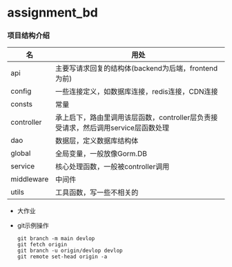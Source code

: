 # assignment_bd

### 项目结构介绍

| 名          | 用处                                                |
|------------|---------------------------------------------------|
| api        | 主要写请求回复的结构体(backend为后端，frontend为前)                |
| config     | 一些连接定义，如数据库连接，redis连接，CDN连接                       |
| consts     | 常量                                                |
| controller | 承上启下，路由里调用该层函数，controller层负责接受请求，然后调用service层函数处理 |
| dao        | 数据层，定义数据库结构体                                      |
| global     | 全局变量，一般放像Gorm.DB                                  |
| service    | 核心处理函数，一般被controller调用                            |
| middleware | 中间件                                               |
| utils      | 工具函数，写一些不相关的                                      |

- 大作业

- git示例操作
  ```
  git branch -m main devlop
  git fetch origin
  git branch -u origin/devlop devlop
  git remote set-head origin -a
  ```
